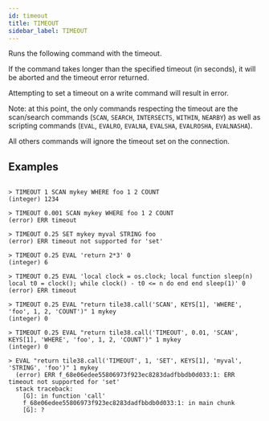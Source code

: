 ```yaml
---
id: timeout
title: TIMEOUT
sidebar_label: TIMEOUT
---
```


<!--
layout:  index.html
title:   TIMEOUT - Tile38
class:   command
super:   documentation
command: timeout
-->

Runs the following command with the timeout.

If the command takes longer than the specified timeout (in seconds), it will be aborted
and the timeout error returned.

Attempting to set a timeout on a write command will result in error.

Note: at this point, the only commands respecting the timeout are the scan/search commands
(`SCAN`, `SEARCH`, `INTERSECTS`, `WITHIN`, `NEARBY`) as well as scripting commands
(`EVAL`, `EVALRO`, `EVALNA`, `EVALSHA`, `EVALROSHA`, `EVALNASHA`).

All others commands will ignore the timeout set on the connection.

## Examples

```tile38

> TIMEOUT 1 SCAN mykey WHERE foo 1 2 COUNT
(integer) 1234

> TIMEOUT 0.001 SCAN mykey WHERE foo 1 2 COUNT
(error) ERR timeout

> TIMEOUT 0.25 SET mykey myval STRING foo
(error) ERR timeout not supported for 'set'

> TIMEOUT 0.25 EVAL 'return 2*3' 0
(integer) 6

> TIMEOUT 0.25 EVAL 'local clock = os.clock; local function sleep(n) local t0 = clock(); while clock() - t0 <= n do end end sleep(1)' 0
(error) ERR timeout

> TIMEOUT 0.25 EVAL "return tile38.call('SCAN', KEYS[1], 'WHERE', 'foo', 1, 2, 'COUNT')" 1 mykey
(integer) 0

> TIMEOUT 0.25 EVAL "return tile38.call('TIMEOUT', 0.01, 'SCAN', KEYS[1], 'WHERE', 'foo', 1, 2, 'COUNT')" 1 mykey
(integer) 0

> EVAL "return tile38.call('TIMEOUT', 1, 'SET', KEYS[1], 'myval', 'STRING', 'foo')" 1 mykey
  (error) ERR f_68e06edee55806973f923ec8283dadfbbdb0d033:1: ERR timeout not supported for 'set'
  stack traceback:
    [G]: in function 'call'
    f_68e06edee55806973f923ec8283dadfbbdb0d033:1: in main chunk
    [G]: ?
```
